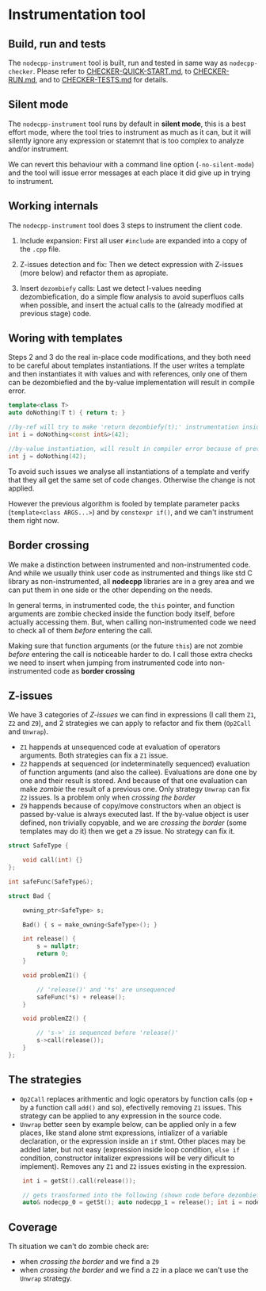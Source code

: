 
Instrumentation tool
============================


Build, run and tests
--------------------
The `nodecpp-instrument` tool is built, run and tested in same way as `nodecpp-checker`. Please refer to [CHECKER-QUICK-START.md](CHECKER-QUICK-START.md), to [CHECKER-RUN.md](CHECKER-RUN.md), and to [CHECKER-TESTS.md](CHECKER-TESTS.md) for details.


Silent mode
-----------
The `nodecpp-instrument` tool runs by default in __silent mode__, this is a best effort mode, where the tool tries to instrument as much as it can, but it will silently ignore any expression or statemnt that is too complex to analyze and/or instrument.

We can revert this behaviour with a command line option (`-no-silent-mode`) and the tool will issue error messages at each place it did give up in trying to instrument. 



Working internals
-----------------


The `nodecpp-instrument` tool does 3 steps to instrument the client code.

1. Include expansion: First all user `#include` are expanded into a copy of the `.cpp` file.

2. Z-issues detection and fix: Then we detect expression with Z-issues (more below) and refactor them as apropiate.

3. Insert `dezombiefy` calls: Last we detect l-values needing dezombiefication, do a simple flow analysis to avoid superfluos calls when possible, and insert the actual calls to the (already modified at previous stage) code.



Woring with templates
---------------------

Steps 2 and 3 do the real in-place code modifications, and they both need to be careful about templates instantiations.
If the user writes a template and then instantiates it with values and with references, only one of them can be dezombiefied and the by-value implementation will result in compile error.

```cpp
template<class T>
auto doNothing(T t) { return t; }

//by-ref will try to make 'return dezombiefy(t);' instrumentation inside 'doNothing'
int i = doNothing<const int&>(42);

//by-value instantiation, will result in compiler error because of prevoius 'dezombiefy'
int j = doNothing(42);

```


To avoid such issues we analyse all instantiations of a template and verify that they all get the same set of code changes.
Otherwise the change is not applied.

However the previous algorithm is fooled by template parameter packs (`template<class ARGS...>`) and by `constexpr if()`, and we can't instrument them right now.


Border crossing
---------------

We make a distinction between instrumented and non-instrumented code.
And while we usually think user code as instrumented and things like std C library as non-instrumented, all __nodecpp__ libraries are in a grey area and we can put them in one side or the other depending on the needs.

In general terms, in instrumented code, the `this` pointer, and function arguments are zombie checked inside the function body itself, before actually accessing them.
But, when calling non-instrumented code we need to check all of them _before_ entering the call.

Making sure that function arguments (or the future `this`) are not zombie _before_ entering the call is noticeable harder to do.
I call those extra checks we need to insert when jumping from instrumented code into non-instrumented code as __border crossing__




Z-issues
--------
We have 3 categories of _Z-issues_ we can find in expressions (I call them `Z1`, `Z2` and `Z9`), and 2 strategies we can apply to refactor and fix them (`Op2Call` and `Unwrap`).


* `Z1` happends at unsequenced code at evaluation of operators arguments. Both strategies can fix a `Z1` issue.
* `Z2` happends at sequenced (or indeterminatelly sequenced) evaluation of function arguments (and also the callee). Evaluations are done one by one and their result is stored. And because of that one evaluation can make _zombie_ the result of a previous one. Only strategy `Unwrap` can fix `Z2` issues. Is a problem only when _crossing the border_
* `Z9` happends because of copy/move constructors when an object is passed by-value is always executed last. If the by-value object is user defined, non trivially copyable, and we are _crossing the border_ (some templates may do it) then we get a `Z9` issue. No strategy can fix it.



```cpp
struct SafeType {

    void call(int) {}
};

int safeFunc(SafeType&);

struct Bad {

    owning_ptr<SafeType> s;

    Bad() { s = make_owning<SafeType>(); }

    int release() {
        s = nullptr;
        return 0;
    }

    void problemZ1() {

        // 'release()' and '*s' are unsequenced
        safeFunc(*s) + release();
    }

    void problemZ2() {

        // 's->' is sequenced before 'release()'
        s->call(release());
    }
}; 
```

The strategies
--------------

* `Op2Call` replaces arithmentic and logic operators by function calls (op `+` by a function call `add()` and so), efectivelly removing `Z1` issues. This strategy can be applied to any expression in the source code.
* `Unwrap` better seen by example below, can be applied only in a few places, like stand alone stmt expressions, intializer of a variable declaration, or the expression inside an `if` stmt. Other places may be added later, but not easy (expression inside loop condition, `else if` condition, constructor initalizer expressions will be very dificult to implement). Removes any `Z1` and `Z2` issues existing in the expression.

```cpp
	int i = getSt().call(release());

	// gets transformed into the following (shown code before dezombiefy is applied):
	auto& nodecpp_0 = getSt(); auto nodecpp_1 = release(); int i = nodecpp_0.call(nodecpp_1);

```


Coverage
--------
Th situation we can't do zombie check are:
 * when *crossing the border* and we find a `Z9`
 * when *crossing the border* and we find a `Z2` in a place we can't use the `Unwrap` strategy.

